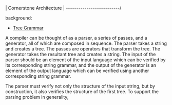 | Cornerstone Architecture |
\--------------------------/

background:
- [Tree Grammar](tree-grammar.md)

A compiler can be thought of as a parser, a series of passes, and a generator,
all of which are composed in sequence.  The parser takes a string and creates a
tree.  The passes are operators that transform the tree.  The generator takes
the resultant tree and creates a string.  The input of the parser should be an
element of the input language which can be verified by its corresponding string
grammar, and the output of the generator is an element of the output language
which can be verified using another corresponding string grammar.

The parser must verify not only the structure of the input string, but by
construction, it also verifies the structure of the first tree.  To support
the parsing problem in generality,
